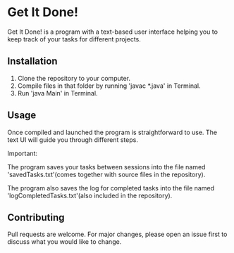 # Get It Done!

Get It Done! is a program with a text-based user interface 
helping you to keep track of your tasks for different projects.

## Installation

1. Clone the repository to your computer.
2. Compile files in that folder by running 'javac *.java' in Terminal.
3. Run 'java Main' in Terminal.

## Usage
Once compiled and launched the program is straightforward to use.
The text UI will guide you through different steps.

Important: 

The program saves your tasks between sessions into the
file named 'savedTasks.txt'(comes together with source files in the repository).

The program also saves the log for completed tasks into the
file named 'logCompletedTasks.txt'(also included in the repository).

## Contributing
Pull requests are welcome. For major changes, please open an issue first to discuss what you would like to change.
